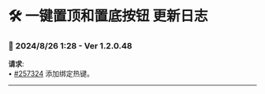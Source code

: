 # **🛠️ 一键置顶和置底按钮   更新日志**

### **📅 2024/8/26 1:28 - Ver 1.2.0.48**
**请求**:  
• [#257324](https://greasyfork.org/zh-CN/scripts/500255/discussions/257324) 添加绑定热键。  

---
